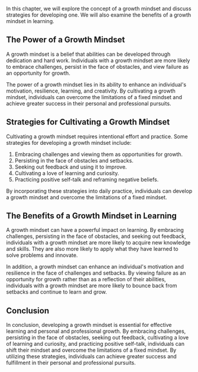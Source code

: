 
In this chapter, we will explore the concept of a growth mindset and discuss strategies for developing one. We will also examine the benefits of a growth mindset in learning.

The Power of a Growth Mindset
-----------------------------

A growth mindset is a belief that abilities can be developed through dedication and hard work. Individuals with a growth mindset are more likely to embrace challenges, persist in the face of obstacles, and view failure as an opportunity for growth.

The power of a growth mindset lies in its ability to enhance an individual's motivation, resilience, learning, and creativity. By cultivating a growth mindset, individuals can overcome the limitations of a fixed mindset and achieve greater success in their personal and professional pursuits.

Strategies for Cultivating a Growth Mindset
-------------------------------------------

Cultivating a growth mindset requires intentional effort and practice. Some strategies for developing a growth mindset include:

1. Embracing challenges and viewing them as opportunities for growth.
2. Persisting in the face of obstacles and setbacks.
3. Seeking out feedback and using it to improve.
4. Cultivating a love of learning and curiosity.
5. Practicing positive self-talk and reframing negative beliefs.

By incorporating these strategies into daily practice, individuals can develop a growth mindset and overcome the limitations of a fixed mindset.

The Benefits of a Growth Mindset in Learning
--------------------------------------------

A growth mindset can have a powerful impact on learning. By embracing challenges, persisting in the face of obstacles, and seeking out feedback, individuals with a growth mindset are more likely to acquire new knowledge and skills. They are also more likely to apply what they have learned to solve problems and innovate.

In addition, a growth mindset can enhance an individual's motivation and resilience in the face of challenges and setbacks. By viewing failure as an opportunity for growth rather than as a reflection of their abilities, individuals with a growth mindset are more likely to bounce back from setbacks and continue to learn and grow.

Conclusion
----------

In conclusion, developing a growth mindset is essential for effective learning and personal and professional growth. By embracing challenges, persisting in the face of obstacles, seeking out feedback, cultivating a love of learning and curiosity, and practicing positive self-talk, individuals can shift their mindset and overcome the limitations of a fixed mindset. By utilizing these strategies, individuals can achieve greater success and fulfillment in their personal and professional pursuits.
